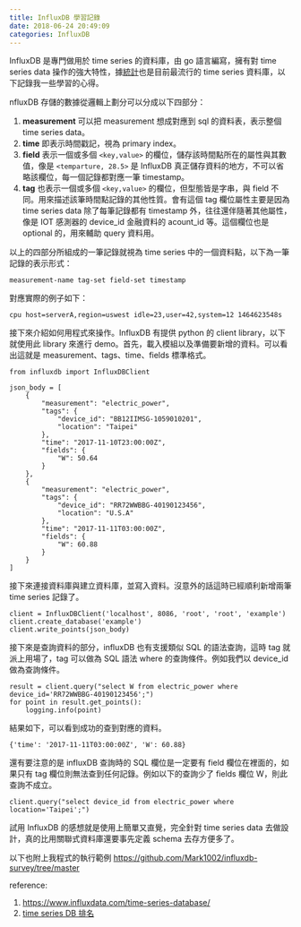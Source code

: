 ```yaml
---
title: InfluxDB 學習記錄
date: 2018-06-24 20:49:09
categories: InfluxDB
---
```

InfluxDB 是專門做用於  time series 的資料庫，由 go 語言編寫，擁有對 time series data 操作的強大特性，據[統計](https://db-engines.com/en/ranking/time+series+dbms)也是目前最流行的 time series 資料庫，以下記錄我一些學習的心得。

nfluxDB 存儲的數據從邏輯上劃分可以分成以下四部分：
1. **measurement**
可以把 measurement 想成對應到 sql 的資料表，表示整個 time series data。
2. **time**
即表示時間戳記，視為 primary index。
3. **field**
表示一個或多個 ``<key,value>`` 的欄位，儲存該時間點所在的屬性與其數值，像是 ``<temparture, 28.5>`` 是 InfluxDB 真正儲存資料的地方，不可以省略該欄位，每一個記錄都對應一筆 timestamp。
4. **tag**
也表示一個或多個 ``<key,value>`` 的欄位，但型態皆是字串，與 field 不同。用來描述該筆時間點記錄的其他性質。會有這個 tag 欄位屬性主要是因為 time series data 除了每筆記錄都有 timestamp 外，往往還伴隨著其他屬性，像是 IOT 感測器的 device_id 金融資料的 acount_id 等。這個欄位也是 optional 的，用來輔助 query 資料用。

以上的四部分所組成的一筆記錄就視為 time series 中的一個資料點，以下為一筆記錄的表示形式：
```
measurement-name tag-set field-set timestamp
```
對應實際的例子如下：
```
cpu host=serverA,region=uswest idle=23,user=42,system=12 1464623548s
```
接下來介紹如何用程式來操作。InfluxDB 有提供 python 的 client library，以下就使用此 library 來進行 demo。首先，載入模組以及準備要新增的資料。可以看出這就是 measurement、tags、time、fields 標準格式。
```python=
from influxdb import InfluxDBClient

json_body = [
    {
        "measurement": "electric_power",
        "tags": {
            "device_id": "BB12IIMSG-1059010201",
            "location": "Taipei"
        },
        "time": "2017-11-10T23:00:00Z",
        "fields": {
            "W": 50.64
        }
    },
    {
        "measurement": "electric_power",
        "tags": {
            "device_id": "RR72WWBBG-40190123456",
            "location": "U.S.A"
        },
        "time": "2017-11-11T03:00:00Z",
        "fields": {
            "W": 60.88
        }
    }
]
```
接下來連接資料庫與建立資料庫，並寫入資料。沒意外的話這時已經順利新增兩筆 time series 記錄了。
```python=
client = InfluxDBClient('localhost', 8086, 'root', 'root', 'example')
client.create_database('example')
client.write_points(json_body)
```
接下來是查詢資料的部分，influxDB 也有支援類似 SQL 的語法查詢，這時 tag 就派上用場了，tag 可以做為 SQL 語法 where 的查詢條件。例如我們以 device_id 做為查詢條件。
```python=
result = client.query("select W from electric_power where device_id='RR72WWBBG-40190123456';")
for point in result.get_points():
    logging.info(point)
```
結果如下，可以看到成功的查到對應的資料。
```
{'time': '2017-11-11T03:00:00Z', 'W': 60.88}
```
還有要注意的是 influxDB 查詢時的 SQL 欄位是一定要有 field 欄位在裡面的，如果只有 tag 欄位則無法查到任何記錄。例如以下的查詢少了 fields 欄位 W，則此查詢不成立。
```python=
client.query("select device_id from electric_power where location='Taipei';")
```
試用 InfluxDB 的感想就是使用上簡單又直覺，完全針對 time series data 去做設計，真的比用關聯式資料庫還要事先定義 schema 去存方便多了。

以下也附上我程式的執行範例
https://github.com/Mark1002/influxdb-survey/tree/master

reference:
1. https://www.influxdata.com/time-series-database/
2. [time series DB 排名](https://db-engines.com/en/ranking/time+series+dbms)